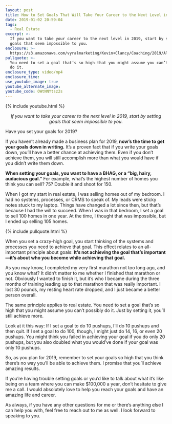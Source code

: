 ```yaml
---
layout: post
title: How to Set Goals That Will Take Your Career to the Next Level in 2019
date: 2019-01-02 20:59:04
tags:
  - Real Estate
excerpt: >-
  If you want to take your career to the next level in 2019, start by setting
  goals that seem impossible to you.
enclosure: >-
  https://s3.amazonaws.com/vyralmarketing/Kevin+Clancy/Coaching/2019/Albany+Real+Estate+Agent-+2019+Goals.mp4
pullquote: >-
  You need to set a goal that’s so high that you might assume you can’t possibly
  do it.
enclosure_type: video/mp4
enclosure_time:
use_youtube_image: true
youtube_alternate_image:
youtube_code: OWtNNYtsz2s
---
```


{% include youtube.html %}

<p style="text-align: center;"><em>If you want to take your career to the next level in 2019, start by setting goals that seem impossible to you.</em></p>

Have you set your goals for 2019?&nbsp;

If you haven’t already made a business plan for 2019, **now’s the time to get your goals down in writing.** It’s a proven fact that if you write your goals down, you’ll have a better chance at achieving them. Even if you don’t achieve them, you will still accomplish more than what you would have if you didn’t write them down.&nbsp;

**When setting your goals, you want to have a BHAG, or a “big, hairy, audacious goal.”** For example, what’s the highest number of homes you think you can sell? 75? Double it and shoot for 150.&nbsp;

When I got my start in real estate, I was selling homes out of my bedroom. I had no systems, processes, or CRMS to speak of. My leads were sticky notes stuck to my laptop. Things have changed a lot since then, but that’s because I had the will to succeed. When I was in that bedroom, I set a goal to sell 100 homes in one year. At the time, I thought that was impossible, but I ended up selling 105 homes.&nbsp;

{% include pullquote.html %}

When you set a crazy-high goal, you start thinking of the systems and processes you need to achieve that goal. This effect relates to an all-important principle about goals: **It’s not achieving the goal that’s important—it’s about who you become while achieving that goal.&nbsp;**

As you may know, I completed my very first marathon not too long ago, and you know what? It didn’t matter to me whether I finished that marathon or not. Obviously I wanted to finish it, but it’s who I became during the three months of training leading up to that marathon that was really important. I lost 30 pounds, my resting heart rate dropped, and I just became a better person overall.&nbsp;

The same principle applies to real estate. You need to set a goal that’s so high that you might assume you can’t possibly do it. Just by setting it, you’ll still achieve more.&nbsp;

Look at it this way: If I set a goal to do 10 pushups, I’ll do 10 pushups and then quit. If I set a goal to do 100, though, I might just do 14, 16, or even 20 pushups. You might think you failed in achieving your goal if you do only 20 pushups, but you also doubled what you would’ve done if your goal was only 10 pushups.&nbsp;

So, as you plan for 2019, remember to set your goals so high that you think there’s no way you’ll be able to achieve them. I promise that you’ll achieve amazing results.&nbsp;

If you’re having trouble setting goals or you’d like to talk about what it’s like being on a team where you can make $100,000 a year, don’t hesitate to give me a call. I would absolutely love to help you reach your goals and have an amazing life and career.&nbsp;

As always, if you have any other questions for me or there’s anything else I can help you with, feel free to reach out to me as well. I look forward to speaking to you.